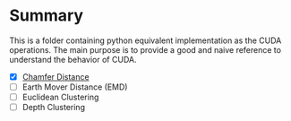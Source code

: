 # Summary

This is a folder containing python equivalent implementation as the CUDA operations. The main purpose is to provide a
good and naive reference to understand the behavior of CUDA.

- [X] [Chamfer Distance](chamfer_distance.py)
- [ ] Earth Mover Distance (EMD)
- [ ] Euclidean Clustering
- [ ] Depth Clustering

